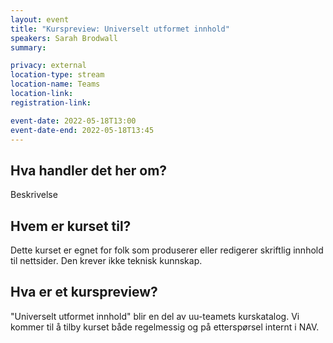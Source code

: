 ```yaml
---
layout: event
title: "Kurspreview: Universelt utformet innhold"
speakers: Sarah Brodwall
summary: 

privacy: external
location-type: stream
location-name: Teams
location-link:
registration-link:

event-date: 2022-05-18T13:00
event-date-end: 2022-05-18T13:45
---
```

## Hva handler det her om?
Beskrivelse

## Hvem er kurset til?
Dette kurset er egnet for folk som produserer eller redigerer skriftlig innhold til nettsider.  Den krever ikke teknisk kunnskap.

## Hva er et kurspreview?
"Universelt utformet innhold" blir en del av uu-teamets kurskatalog.  Vi kommer til å tilby kurset både regelmessig og på etterspørsel internt i NAV.
